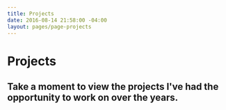 ```yaml
---
title: Projects
date: 2016-08-14 21:58:00 -04:00
layout: pages/page-projects
---
```


# Projects   

## Take a moment to view the projects I've had the opportunity to work on over the years.